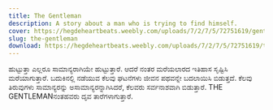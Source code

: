 ```yaml
---
title: The Gentleman
description: A story about a man who is trying to find himself.
cover: https://hegdeheartbeats.weebly.com/uploads/7/2/7/5/72751619/gentleman.png
slug: the-gentleman
download: https://hegdeheartbeats.weebly.com/uploads/7/2/7/5/72751619/the_gentleman.pdf
---
```


ಹುಟ್ಟುತ್ತಾ ಎಲ್ಲರೂ ಸಾಮಾನ್ಯರಾಗಿಯೇ ಹುಟ್ಟುತ್ತಾರೆ. ಆದರೆ ನಂತರ ಮರೆಯಲಾರದ ಇತಿಹಾಸ ಸೃಷ್ಟಿಸಿ ಮರೆಯಾಗುತ್ತಾರೆ. ಬದುಕಿನಲ್ಲಿ ನಡೆಯುವ ಕೆಲವು ಘಟನೆಗಳು ಜೀವನ ಪಥವನ್ನೇ ಬದಲಾಯಿಸಿ ಬಿಡುತ್ತದೆ. ಕೆಲವು ತಿರುವುಗಳು ಸಾಮಾನ್ಯರನ್ನು ಅಸಾಮಾನ್ಯರನ್ನಾಗಿಸಿದರೆ, ಕೆಲವರು ಸರ್ವನಾಶವಾಗಿ ಬಿಡುತ್ತಾರೆ. THE GENTLEMANನಂತಹವರು ದೃವ ತಾರೆಗಳಾಗುತ್ತಾರೆ.
